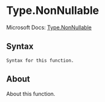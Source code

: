 # Type.NonNullable

Microsoft Docs: [Type.NonNullable](https://docs.microsoft.com/en-us/powerquery-m/type-nonnullable)

## Syntax

```
Syntax for this function.
```

## About

About this function.

